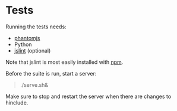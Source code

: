 
Tests
=====

Running the tests needs:

 * [phantomjs](http://phantomjs.org)
 * Python
 * [jslint](http://www.jslint.com) (optional)
 
Note that jslint is most easily installed with [npm](http://npmjs.org/).

Before the suite is run, start a server:

  > ./serve.sh&
  
Make sure to stop and restart the server when there are changes to hinclude.
